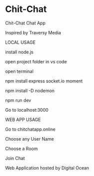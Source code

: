 # Chit-Chat 
 Chit-Chat Chat App
 
Inspired by Traversy Media
 
LOCAL USAGE
 
install node.js

open project folder in vs code

open terminal

npm install express socket.io moment

npm install -D nodemon

npm run dev

Go to localhost:3000




WEB APP USAGE

Go to chitchatapp.online

Choose any User Name

Choose a Room

Join Chat

Web Application hosted by Digital Ocean
